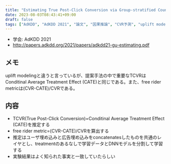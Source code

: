 ```yaml
---
title: "Estimating True Post-Click Conversion via Group-stratified Counterfactual Inference"
date: 2023-08-03T08:43:41+09:00
draft: false
tags: ["AdKDD", "AdKDD 2021", "論文", "因果推論", "CVR予測", "uplift modeling"]
---
```


- 学会: AdKDD 2021
- http://papers.adkdd.org/2021/papers/adkdd21-gu-estimating.pdf

## メモ

uplift modelingと違うと言っているが、提案手法の中で重要なTCVRはConditinal Average Treatment Effect (CATE)と同じである。また、free rider metricは(CVR-CATE)/CVRである。

## 内容

- TCVR(True Post-Click Conversion)=Conditinal Average Treatment Effect (CATE)を推定する
- free rider metric=(CVR-CATE)/CVRを算出する
- 推定はユーザ埋め込みと広告埋め込みをconcatenatesしたものを共通のレイヤとし、treatmentのあるなしで学習データとDNNモデルを分割して学習する
- 実験結果はよく知られた事実と一致していたらしい
